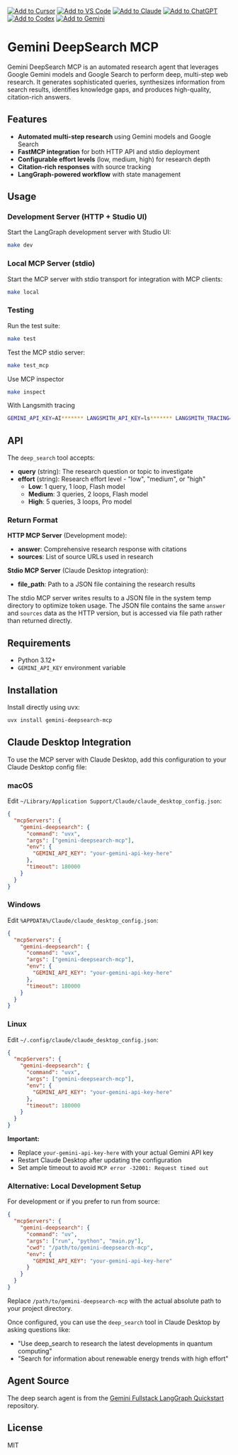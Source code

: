 [![Add to Cursor](https://fastmcp.me/badges/cursor_dark.svg)](https://fastmcp.me/MCP/Details/1118/gemini-deepsearch)
[![Add to VS Code](https://fastmcp.me/badges/vscode_dark.svg)](https://fastmcp.me/MCP/Details/1118/gemini-deepsearch)
[![Add to Claude](https://fastmcp.me/badges/claude_dark.svg)](https://fastmcp.me/MCP/Details/1118/gemini-deepsearch)
[![Add to ChatGPT](https://fastmcp.me/badges/chatgpt_dark.svg)](https://fastmcp.me/MCP/Details/1118/gemini-deepsearch)
[![Add to Codex](https://fastmcp.me/badges/codex_dark.svg)](https://fastmcp.me/MCP/Details/1118/gemini-deepsearch)
[![Add to Gemini](https://fastmcp.me/badges/gemini_dark.svg)](https://fastmcp.me/MCP/Details/1118/gemini-deepsearch)

# Gemini DeepSearch MCP

Gemini DeepSearch MCP is an automated research agent that leverages Google Gemini models and Google Search to perform deep, multi-step web research. It generates sophisticated queries, synthesizes information from search results, identifies knowledge gaps, and produces high-quality, citation-rich answers.

## Features

- **Automated multi-step research** using Gemini models and Google Search
- **FastMCP integration** for both HTTP API and stdio deployment
- **Configurable effort levels** (low, medium, high) for research depth
- **Citation-rich responses** with source tracking
- **LangGraph-powered workflow** with state management

## Usage

### Development Server (HTTP + Studio UI)
Start the LangGraph development server with Studio UI:
```bash
make dev
```

### Local MCP Server (stdio)
Start the MCP server with stdio transport for integration with MCP clients:
```bash
make local
```

### Testing
Run the test suite:
```bash
make test
```

Test the MCP stdio server:
```bash
make test_mcp
```

Use MCP inspector
```bash
make inspect
```

With Langsmith tracing
```bash
GEMINI_API_KEY=AI******* LANGSMITH_API_KEY=ls******* LANGSMITH_TRACING=true make inspect
```

## API

The `deep_search` tool accepts:
- **query** (string): The research question or topic to investigate
- **effort** (string): Research effort level - "low", "medium", or "high"
  - **Low**: 1 query, 1 loop, Flash model
  - **Medium**: 3 queries, 2 loops, Flash model  
  - **High**: 5 queries, 3 loops, Pro model

### Return Format

**HTTP MCP Server** (Development mode):
- **answer**: Comprehensive research response with citations
- **sources**: List of source URLs used in research

**Stdio MCP Server** (Claude Desktop integration):
- **file_path**: Path to a JSON file containing the research results

The stdio MCP server writes results to a JSON file in the system temp directory to optimize token usage. The JSON file contains the same `answer` and `sources` data as the HTTP version, but is accessed via file path rather than returned directly.

## Requirements

- Python 3.12+
- `GEMINI_API_KEY` environment variable

## Installation

Install directly using uvx:

```bash
uvx install gemini-deepsearch-mcp
```

## Claude Desktop Integration

To use the MCP server with Claude Desktop, add this configuration to your Claude Desktop config file:

### macOS
Edit `~/Library/Application Support/Claude/claude_desktop_config.json`:

```json
{
  "mcpServers": {
    "gemini-deepsearch": {
      "command": "uvx",
      "args": ["gemini-deepsearch-mcp"],
      "env": {
        "GEMINI_API_KEY": "your-gemini-api-key-here"
      },
      "timeout": 180000
    }
  }
}
```

### Windows
Edit `%APPDATA%/Claude/claude_desktop_config.json`:

```json
{
  "mcpServers": {
    "gemini-deepsearch": {
      "command": "uvx",
      "args": ["gemini-deepsearch-mcp"],
      "env": {
        "GEMINI_API_KEY": "your-gemini-api-key-here"
      },
      "timeout": 180000
    }
  }
}
```

### Linux
Edit `~/.config/claude/claude_desktop_config.json`:

```json
{
  "mcpServers": {
    "gemini-deepsearch": {
      "command": "uvx",
      "args": ["gemini-deepsearch-mcp"],
      "env": {
        "GEMINI_API_KEY": "your-gemini-api-key-here"
      },
      "timeout": 180000
    }
  }
}
```

**Important:** 
- Replace `your-gemini-api-key-here` with your actual Gemini API key
- Restart Claude Desktop after updating the configuration
- Set ample timeout to avoid `MCP error -32001: Request timed out`

### Alternative: Local Development Setup

For development or if you prefer to run from source:

```json
{
  "mcpServers": {
    "gemini-deepsearch": {
      "command": "uv",
      "args": ["run", "python", "main.py"],
      "cwd": "/path/to/gemini-deepsearch-mcp",
      "env": {
        "GEMINI_API_KEY": "your-gemini-api-key-here"
      }
    }
  }
}
```

Replace `/path/to/gemini-deepsearch-mcp` with the actual absolute path to your project directory.

Once configured, you can use the `deep_search` tool in Claude Desktop by asking questions like:
- "Use deep_search to research the latest developments in quantum computing"
- "Search for information about renewable energy trends with high effort"

## Agent Source
The deep search agent is from the [Gemini Fullstack LangGraph Quickstart](https://github.com/google-gemini/gemini-fullstack-langgraph-quickstart) repository.


## License
MIT